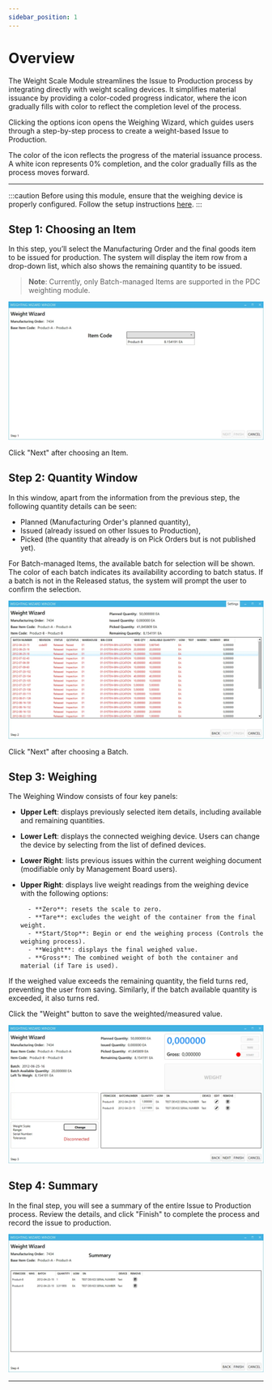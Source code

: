 ```yaml
---
sidebar_position: 1
---
```


# Overview

The Weight Scale Module streamlines the Issue to Production process by integrating directly with weight scaling devices. It simplifies material issuance by providing a color-coded progress indicator, where the icon gradually fills with color to reflect the completion level of the process.

Clicking the options icon opens the Weighing Wizard, which guides users through a step-by-step process to create a weight-based Issue to Production.

The color of the icon reflects the progress of the material issuance process. A white icon represents 0% completion, and the color gradually fills as the process moves forward.

---

:::caution
    Before using this module, ensure that the weighing device is properly configured. Follow the setup instructions [here](../../../../administrators-guide/weight-scales-integration/overview.md).
:::

## Step 1: Choosing an Item

In this step, you’ll select the Manufacturing Order and the final goods item to be issued for production. The system will display the item row from a drop-down list, which also shows the remaining quantity to be issued.

>**Note**: Currently, only Batch-managed Items are supported in the PDC weighting module.

![Step](./media/weight-scale-module/step-1.webp)

Click "Next" after choosing an Item.

## Step 2: Quantity Window

In this window, apart from the information from the previous step, the following quantity details can be seen:

- Planned (Manufacturing Order's planned quantity),
- Issued (already issued on other Issues to Production),
- Picked (the quantity that already is on Pick Orders but is not published yet).

For Batch-managed Items, the available batch for selection will be shown. The color of each batch indicates its availability according to batch status. If a batch is not in the Released status, the system will prompt the user to confirm the selection.

![Step](./media/weight-scale-module/step-2.webp)

Click "Next" after choosing a Batch.

## Step 3: Weighing

The Weighing Window consists of four key panels:

- **Upper Left**: displays previously selected item details, including available and remaining quantities.
- **Lower Left**: displays the connected weighing device. Users can change the device by selecting from the list of defined devices.
- **Lower Right**: lists previous issues within the current weighing document (modifiable only by Management Board users).
- **Upper Right**: displays live weight readings from the weighing device with the following options:

        - **Zero**: resets the scale to zero.
        - **Tare**: excludes the weight of the container from the final weight.
        - **Start/Stop**: Begin or end the weighing process (Controls the weighing process).
        - **Weight**: displays the final weighed value.
        - **Gross**: The combined weight of both the container and material (if Tare is used).

If the weighed value exceeds the remaining quantity, the field turns red, preventing the user from saving. Similarly, if the batch available quantity is exceeded, it also turns red.

Click the "Weight" button to save the weighted/measured value.

![Step](./media/weight-scale-module/step-3.webp)

## Step 4: Summary

In the final step, you will see a summary of the entire Issue to Production process. Review the details, and click "Finish" to complete the process and record the issue to production.

![Step](./media/weight-scale-module/step-4.webp)

---
